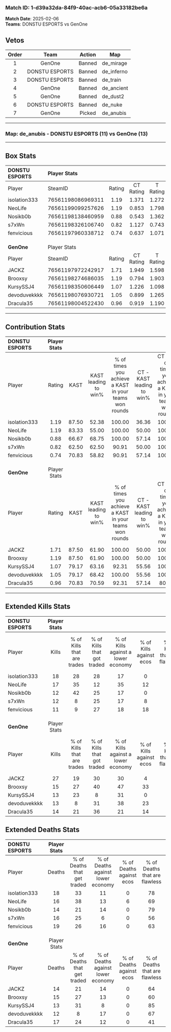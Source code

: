 ### Match ID: 1-d39a32da-84f9-40ac-acb6-05a33182be6a  
**Match Date**: 2025-02-06  
**Teams**: DONSTU ESPORTS vs GenOne  

## Vetos  

| Order | Team | Action | Map |
| :---: | :--: | :----: | --- |
| 1 | GenOne | Banned | de_mirage |
| 2 | DONSTU ESPORTS | Banned | de_inferno |
| 3 | DONSTU ESPORTS | Banned | de_train |
| 4 | GenOne | Banned | de_ancient |
| 5 | GenOne | Banned | de_dust2 |
| 6 | DONSTU ESPORTS | Banned | de_nuke |
| 7 | GenOne | Picked | de_anubis |

---  

### **Map**: de_anubis - DONSTU ESPORTS (11) vs GenOne (13)  
---  

## Box Stats  

| **DONSTU ESPORTS** | Player Stats      |        |           |          |       |       |       |         |        |      |     |
| :- | :- | :-: | :-: | :-: | :-: | :-: | :-: | :-: | :-: | :-: | :-: |
| Player             | SteamID           | Rating | CT Rating | T Rating | KAST  |  ADR  | Kills | Assists | Deaths | K/D  | HS% |
| isolation333       | 76561198086969311 |  1.19  |   1.371   |  1.272   | 87.50 | 71.0  |  18   |    3    |   18   | 1.00 | 44  |
| NeoLife            | 76561199099257626 |  1.19  |   0.853   |  1.798   | 83.33 | 74.2  |  17   |    6    |   16   | 1.06 | 52  |
| Nosikb0b           | 76561198138460959 |  0.88  |   0.543   |  1.362   | 66.67 | 63.1  |  12   |    3    |   14   | 0.86 | 75  |
| s7xWn              | 76561198326106740 |  0.82  |   1.127   |  0.743   | 62.50 | 62.6  |  12   |    5    |   16   | 0.75 | 41  |
| fenvicious         | 76561197960338712 |  0.74  |   0.637   |  1.071   | 70.83 | 55.6  |  11   |    2    |   19   | 0.58 | 45  |
|                    |                   |        |           |          |       |       |       |         |        |      |     |
|                    |                   |        |           |          |       |       |       |         |        |      |     |
|                    |                   |        |           |          |       |       |       |         |        |      |     |
| **GenOne**         | Player Stats      |        |           |          |       |       |       |         |        |      |     |
| Player             | SteamID           | Rating | CT Rating | T Rating | KAST  |  ADR  | Kills | Assists | Deaths | K/D  | HS% |
| JACKZ              | 76561197972242917 |  1.71  |   1.949   |  1.598   | 87.50 | 100.1 |  27   |    6    |   14   | 1.93 | 51  |
| Brooxsy            | 76561198274686035 |  1.19  |   0.794   |  1.903   | 87.50 | 73.3  |  15   |   11    |   15   | 1.00 | 73  |
| KursySSJ4          | 76561198350606449 |  1.07  |   1.226   |  1.098   | 79.17 | 72.7  |  13   |    5    |   13   | 1.00 | 38  |
| devoduvekkkk       | 76561198076930721 |  1.05  |   0.899   |  1.265   | 79.17 | 58.7  |  13   |    5    |   12   | 1.08 | 76  |
| Dracula35          | 76561198004522430 |  0.96  |   0.919   |  1.190   | 70.83 | 72.7  |  14   |    6    |   17   | 0.82 | 71  |
---  

## Contribution Stats  

| **DONSTU ESPORTS** | Player Stats |       |                      |                                                        |                           |                                                             |                          |                                                            |
| :- | :-: | :-: | :-: | :-: | :-: | :-: | :-: | :-: |
| Player             |    Rating    | KAST  | KAST leading to win% | % of times you achieve a KAST in your teams won rounds | CT - KAST leading to win% | CT - % of times you achieve a KAST in your teams won rounds | T - KAST leading to win% | T - % of times you achieve a KAST in your teams won rounds |
| isolation333       |     1.19     | 87.50 |        52.38         |                         100.00                         |           36.36           |                           100.00                            |          70.00           |                           100.00                           |
| NeoLife            |     1.19     | 83.33 |        55.00         |                         100.00                         |           50.00           |                           100.00                            |          58.33           |                           100.00                           |
| Nosikb0b           |     0.88     | 66.67 |        68.75         |                         100.00                         |           57.14           |                           100.00                            |          77.78           |                           100.00                           |
| s7xWn              |     0.82     | 62.50 |        62.50         |                         90.91                          |           50.00           |                           100.00                            |          75.00           |                           85.71                            |
| fenvicious         |     0.74     | 70.83 |        58.82         |                         90.91                          |           57.14           |                           100.00                            |          60.00           |                           85.71                            |
|                    |              |       |                      |                                                        |                           |                                                             |                          |                                                            |
|                    |              |       |                      |                                                        |                           |                                                             |                          |                                                            |
|                    |              |       |                      |                                                        |                           |                                                             |                          |                                                            |
| **GenOne**         | Player Stats |       |                      |                                                        |                           |                                                             |                          |                                                            |
| Player             |    Rating    | KAST  | KAST leading to win% | % of times you achieve a KAST in your teams won rounds | CT - KAST leading to win% | CT - % of times you achieve a KAST in your teams won rounds | T - KAST leading to win% | T - % of times you achieve a KAST in your teams won rounds |
| JACKZ              |     1.71     | 87.50 |        61.90         |                         100.00                         |           50.00           |                           100.00                            |          72.73           |                           100.00                           |
| Brooxsy            |     1.19     | 87.50 |        61.90         |                         100.00                         |           50.00           |                           100.00                            |          72.73           |                           100.00                           |
| KursySSJ4          |     1.07     | 79.17 |        63.16         |                         92.31                          |           55.56           |                           100.00                            |          70.00           |                           87.50                            |
| devoduvekkkk       |     1.05     | 79.17 |        68.42         |                         100.00                         |           55.56           |                           100.00                            |          80.00           |                           100.00                           |
| Dracula35          |     0.96     | 70.83 |        70.59         |                         92.31                          |           57.14           |                            80.00                            |          80.00           |                           100.00                           |
---  

## Extended Kills Stats  

| **DONSTU ESPORTS** | Player Stats |                            |                            |                                    |                         |                              |                                 |                                       |                    |           |
| :- | :-: | :-: | :-: | :-: | :-: | :-: | :-: | :-: | :-: | :-: |
| Player             |    Kills     | % of Kills that are trades | % of Kills that got traded | % of Kills against a lower economy | % of Kills against ecos | % of Kills that are flawless | % of Kills that are close duels | % of Kills that are assisted by flash | Pistol Round Kills | AWP Kills |
| isolation333       |      18      |             28             |             28             |                 17                 |            0            |              56              |                0                |                   6                   |         0          |     1     |
| NeoLife            |      17      |             35             |             12             |                 35                 |           12            |              65              |                0                |                   0                   |         0          |     3     |
| Nosikb0b           |      12      |             42             |             25             |                 17                 |            0            |              67              |               17                |                   8                   |         0          |     1     |
| s7xWn              |      12      |             8              |             25             |                 17                 |            8            |              67              |                0                |                   0                   |         5          |     2     |
| fenvicious         |      11      |             9              |             27             |                 18                 |           18            |              55              |                9                |                   0                   |         0          |     0     |
|                    |              |                            |                            |                                    |                         |                              |                                 |                                       |                    |           |
|                    |              |                            |                            |                                    |                         |                              |                                 |                                       |                    |           |
|                    |              |                            |                            |                                    |                         |                              |                                 |                                       |                    |           |
| **GenOne**         | Player Stats |                            |                            |                                    |                         |                              |                                 |                                       |                    |           |
| Player             |    Kills     | % of Kills that are trades | % of Kills that got traded | % of Kills against a lower economy | % of Kills against ecos | % of Kills that are flawless | % of Kills that are close duels | % of Kills that are assisted by flash | Pistol Round Kills | AWP Kills |
| JACKZ              |      27      |             19             |             30             |                 30                 |            4            |              74              |                4                |                   0                   |         1          |     2     |
| Brooxsy            |      15      |             27             |             40             |                 47                 |           33            |              67              |                0                |                   7                   |         0          |     3     |
| KursySSJ4          |      13      |             23             |             8              |                 31                 |            0            |              85              |                8                |                   0                   |         5          |     0     |
| devoduvekkkk       |      13      |             8              |             31             |                 38                 |           23            |              69              |                0                |                   8                   |         0          |     1     |
| Dracula35          |      14      |             21             |             36             |                 21                 |           14            |              57              |                0                |                  21                   |         0          |     1     |
## Extended Deaths Stats  

| **DONSTU ESPORTS** | Player Stats |                             |                                   |                          |                               |                            |                           |               |
| :- | :-: | :-: | :-: | :-: | :-: | :-: | :-: | :-: |
| Player             |    Deaths    | % of Deaths that get traded | % of Deaths against lower economy | % of Deaths against ecos | % of Deaths that are flawless | % of Deaths that are close | % of Deaths while blinded | Deaths to AWP |
| isolation333       |      18      |             33              |                11                 |            0             |              78               |             6              |             6             |       1       |
| NeoLife            |      16      |             38              |                13                 |            6             |              69               |             0              |            13             |       2       |
| Nosikb0b           |      14      |             21              |                14                 |            0             |              79               |             0              |             0             |       0       |
| s7xWn              |      16      |             25              |                 6                 |            0             |              56               |             6              |             6             |       2       |
| fenvicious         |      19      |             26              |                16                 |            0             |              63               |             0              |             5             |       1       |
|                    |              |                             |                                   |                          |                               |                            |                           |               |
|                    |              |                             |                                   |                          |                               |                            |                           |               |
|                    |              |                             |                                   |                          |                               |                            |                           |               |
| **GenOne**         | Player Stats |                             |                                   |                          |                               |                            |                           |               |
| Player             |    Deaths    | % of Deaths that get traded | % of Deaths against lower economy | % of Deaths against ecos | % of Deaths that are flawless | % of Deaths that are close | % of Deaths while blinded | Deaths to AWP |
| JACKZ              |      14      |             21              |                14                 |            0             |              64               |             7              |             0             |       2       |
| Brooxsy            |      15      |             27              |                13                 |            0             |              60               |             0              |             0             |       0       |
| KursySSJ4          |      13      |             31              |                 8                 |            0             |              85               |             8              |             8             |       1       |
| devoduvekkkk       |      12      |              8              |                17                 |            0             |              67               |             8              |             0             |       1       |
| Dracula35          |      17      |             24              |                12                 |            0             |              41               |             0              |             6             |       1       |
